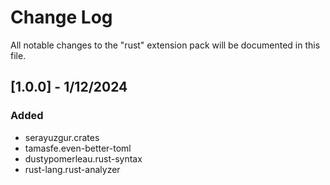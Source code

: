 # Change Log
All notable changes to the "rust" extension pack will be documented in this file.

## [1.0.0] - 1/12/2024
### Added
- serayuzgur.crates
- tamasfe.even-better-toml
- dustypomerleau.rust-syntax
- rust-lang.rust-analyzer
